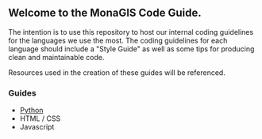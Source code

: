 ## Welcome to the MonaGIS Code Guide.

The intention is to use this repository to host our internal coding guidelines for the languages we use the most. The coding guidelines for each language should include a "Style Guide" as well as some tips for producing clean and maintainable code.

Resources used in the creation of these guides will be referenced.

### Guides

- [Python](https://monagis.github.io/codeguide/)
- HTML / CSS
- Javascript
